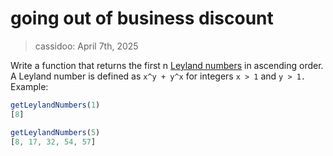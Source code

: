 # going out of business discount

> cassidoo: April 7th, 2025

Write a function that returns the first n [Leyland numbers](https://en.wikipedia.org/wiki/Leyland_number?utm_source=cassidoo&utm_medium=email&utm_campaign=8-you-can-have-a-plan-but-you-have-to-be-flexible) in ascending order. A Leyland number is defined as `x^y + y^x` for integers `x > 1` and `y > 1.
`
Example:

```javascript
getLeylandNumbers(1)
[8]

getLeylandNumbers(5)
[8, 17, 32, 54, 57]
```
